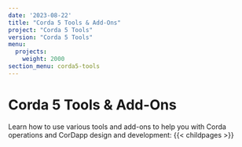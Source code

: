 ```yaml
---
date: '2023-08-22'
title: "Corda 5 Tools & Add-Ons"
project: "Corda 5 Tools"
version: "Corda 5 Tools"
menu:
  projects:
    weight: 2000
section_menu: corda5-tools 
---
```


# Corda 5 Tools & Add-Ons

Learn how to use various tools and add-ons to help you with Corda operations and CorDapp design and development:
{{< childpages >}}